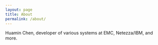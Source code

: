 ```yaml
---
layout: page
title: About
permalink: /about/
---
```


Huamin Chen, developer of various systems at EMC, Netezza/IBM, and more.

